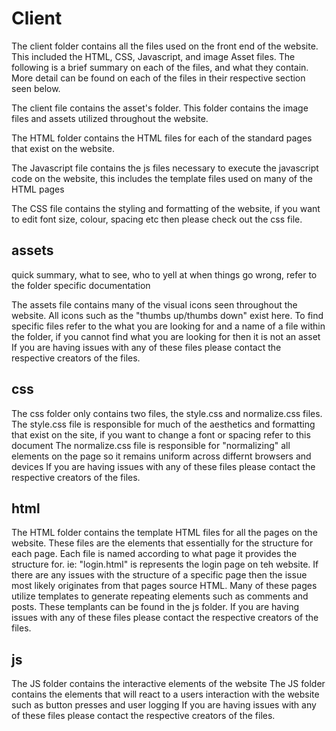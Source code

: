# Client
The client folder contains all the files used on the front end of the website. This included the HTML, CSS, Javascript, and image Asset files.
The following is a brief summary on each of the files, and what they contain. More detail can be found on each of the files in their respective section seen below.

The client file contains the asset's folder. This folder contains the image files and assets utilized throughout the website.

The HTML folder contains the HTML files for each of the standard pages that exist on the website.

The Javascript file contains the js files necessary to execute the javascript code on the website, this includes the template files used on many of the HTML pages

The CSS file contains the styling and formatting of the website, if you want to edit font size, colour, spacing etc then please check out the css file.



## assets
quick summary, what to see, who to yell at when things go wrong, refer to the folder specific documentation

The assets file contains many of the visual icons seen throughout the website. All icons such as the "thumbs up/thumbs down" exist here.
To find specific files refer to the what you are looking for and a name of a file within the folder, if you cannot find what you are looking for then it is not an asset
If you are having issues with any of these files please contact the respective creators of the files.


## css

The css folder only contains two files, the style.css and normalize.css files.
The style.css file is responsible for much of the aesthetics and formatting that exist on the site, if you want to change a font or spacing refer to this document
The normalize.css file is responsible for "normalizing" all elements on the page so it remains uniform across differnt browsers and devices
If you are having issues with any of these files please contact the respective creators of the files.


## html

The HTML folder contains the template HTML files for all the pages on the website.
These files are the elements that essentially for the structure for each page. Each file is named according to what page it provides the structure for.
ie: "login.html" is represents the login page on teh website.
If there are any issues with the structure of a specific page then the issue most likely originates from that pages source HTML.
Many of these pages utilize templates to generate repeating elements such as comments and posts. These templants can be found in the js folder.
If you are having issues with any of these files please contact the respective creators of the files.


## js

The JS folder contains the interactive elements of the website
The JS folder contains the elements that will react to a users interaction with the website such as button presses and user logging
If you are having issues with any of these files please contact the respective creators of the files.
